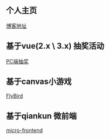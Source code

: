 ## 个人主页
[博客地址](https://renmingliang.github.io/blog/)

## 基于vue(2.x \ 3.x) 抽奖活动
[PC端抽奖](https://renmingliang.github.io/vue-lottery/)

## 基于canvas小游戏
[FlyBird](https://renmingliang.github.io/FlyBird/)

## 基于qiankun 微前端
[micro-frontend](https://renmingliang.github.io/micro/vue-main/)

